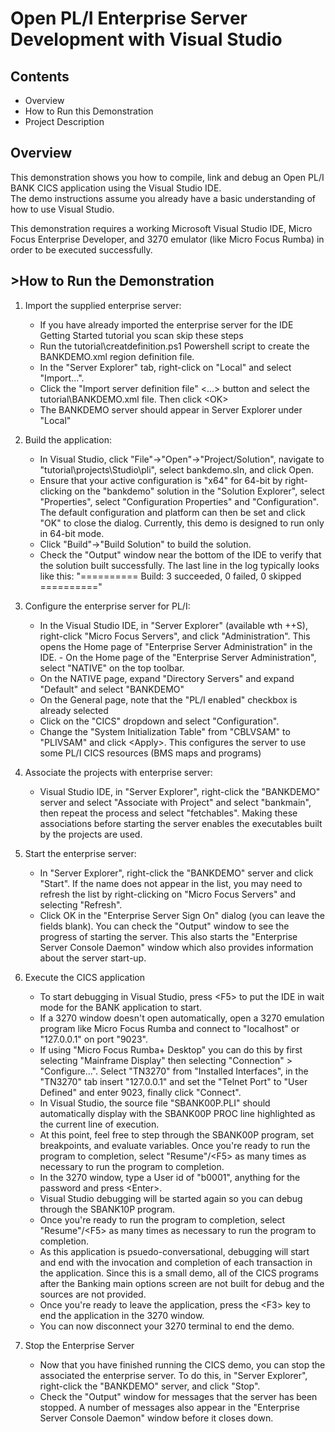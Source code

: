 # Open PL/I Enterprise Server Development with Visual Studio
## Contents
- Overview
- How to Run this Demonstration
- Project Description
## Overview
This demonstration shows you how to compile, link and debug an Open PL/I BANK CICS application using the Visual Studio IDE.  
The demo instructions assume you already have a basic understanding of how to use Visual Studio.

This demonstration requires a working Microsoft Visual Studio IDE, Micro Focus Enterprise Developer, and 3270 emulator (like Micro Focus Rumba) in order to be executed successfully.

## >How to Run the Demonstration
1. Import the supplied enterprise server:
    - If you have already imported the enterprise server for the IDE Getting Started tutorial you scan skip these steps
    - Run the tutorial\creatdefinition.ps1 Powershell script to create the BANKDEMO.xml region definition file. 
    - In the "Server Explorer" tab, right-click on "Local" and select "Import...". 
    - Click the "Import server definition file" &lt;...&gt; button and select the tutorial\BANKDEMO.xml file. Then click &lt;OK&gt;
    - The BANKDEMO server should appear in Server Explorer under "Local"

2. Build the application:</description>
    - In Visual Studio, click "File"->"Open"->"Project/Solution", navigate to "tutorial\projects\Studio\pli", select bankdemo.sln, and click Open.
    - Ensure that your active configuration is "x64" for 64-bit by right-clicking on the "bankdemo" solution in the "Solution Explorer", select "Properties", select "Configuration Properties" and "Configuration".  The default configuration and platform can then be set and click "OK" to close the dialog.  Currently, this demo is designed to run only in 64-bit mode.
    - Click "Build"->"Build Solution" to build the solution.
    - Check the "Output" window near the bottom of the IDE to verify that the solution built successfully. The last line in the log typically looks like this: "========== Build: 3 succeeded, 0 failed, 0 skipped =========="

3. Configure the enterprise server for PL/I:
    - In the Visual Studio IDE, in "Server Explorer" (available wth <CTL>+<ALT>+S), right-click "Micro Focus Servers", and click "Administration". This opens the Home page of "Enterprise Server Administration" in the IDE.     - On the Home page of the "Enterprise Server Administration", select "NATIVE" on the top toolbar. 
    - On the NATIVE page, expand "Directory Servers" and expand "Default" and select "BANKDEMO"
    - On the General page, note that the "PL/I enabled" checkbox is already selected
    - Click on the "CICS" dropdown and select "Configuration".
    - Change the "System Initialization Table" from "CBLVSAM" to "PLIVSAM" and click &lt;Apply&gt;. This configures the server to use some PL/I CICS resources (BMS maps and programs)
      
4. Associate the projects with enterprise server:
    - Visual Studio IDE, in "Server Explorer", right-click the "BANKDEMO" server and select "Associate with Project" and select "bankmain", then repeat the process and select "fetchables". Making these associations
      before starting the server enables the executables built by the projects are used.

5. Start the enterprise server:</description>
    - In "Server Explorer", right-click the "BANKDEMO" server and click "Start".  If the name does not appear in the list, you may need to refresh the list by right-clicking on "Micro Focus Servers" and selecting "Refresh".
    - Click OK in the "Enterprise Server Sign On" dialog (you can leave the fields blank). You can check the "Output" window to see the progress of starting the server. This also starts the "Enterprise Server Console Daemon" window which also provides information about the server start-up.

6. Execute the CICS application</description>
    - To start debugging in Visual Studio, press &lt;F5&gt; to put the IDE in wait mode for the BANK application to start.
    - If a 3270 window doesn't open automatically, open a 3270 emulation program like Micro Focus Rumba and connect to "localhost" or "127.0.0.1" on port "9023".
    - If using "Micro Focus Rumba+ Desktop" you can do this by first selecting "Mainframe Display" then selecting "Connection" > "Configure...". Select "TN3270" from "Installed Interfaces", in the "TN3270" tab insert "127.0.0.1" and set the "Telnet Port" to "User Defined" and enter 9023, finally click "Connect".
    - In Visual Studio, the source file "SBANK00P.PLI" should automatically display with the SBANK00P PROC line highlighted as the current line of execution.
    - At this point, feel free to step through the SBANK00P program, set breakpoints, and evaluate variables.  Once you're ready to run the program to completion, select "Resume"/&lt;F5&gt; as many times as necessary to run the program to completion.
    - In the 3270 window, type a User id of "b0001", anything for the password and press &lt;Enter&gt;.
    - Visual Studio debugging will be started again so you can debug through the SBANK10P program.          
    - Once you're ready to run the program to completion, select "Resume"/&lt;F5&gt; as many times as necessary to run the program to completion.          
    - As this application is psuedo-conversational, debugging will start and end with the invocation and completion of each transaction in the application.  Since this is a small demo, all of the CICS programs after the Banking main options screen are not built for debug and the sources are not provided.
    - Once you're ready to leave the application, press the &lt;F3&gt; key to end the application in the 3270 window.          
    - You can now disconnect your 3270 terminal to end the demo.          

7. Stop the Enterprise Server</description>
    - Now that you have finished running the CICS demo, you can stop the associated the enterprise server. To do this, in "Server Explorer", right-click the "BANKDEMO" server, and click "Stop".
    - Check the "Output" window for messages that the server has been stopped. A number of messages also appear in the "Enterprise Server Console Daemon" window before it closes down.

